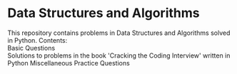 # Data Structures and Algorithms
This repository contains problems in Data Structures and Algorithms solved in Python.
Contents:
 <br> Basic Questions </br>
 Solutions to problems in the book 'Cracking the Coding Interview' written in Python
 Miscellaneous Practice Questions
